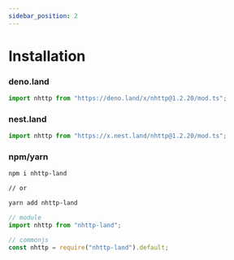 ```yaml
---
sidebar_position: 2
---
```


# Installation

### deno.land

```ts
import nhttp from "https://deno.land/x/nhttp@1.2.20/mod.ts";
```

### nest.land

```ts
import nhttp from "https://x.nest.land/nhttp@1.2.20/mod.ts";
```

### npm/yarn

```bash
npm i nhttp-land

// or

yarn add nhttp-land
```

```ts
// module
import nhttp from "nhttp-land";

// commonjs
const nhttp = require("nhttp-land").default;
```
